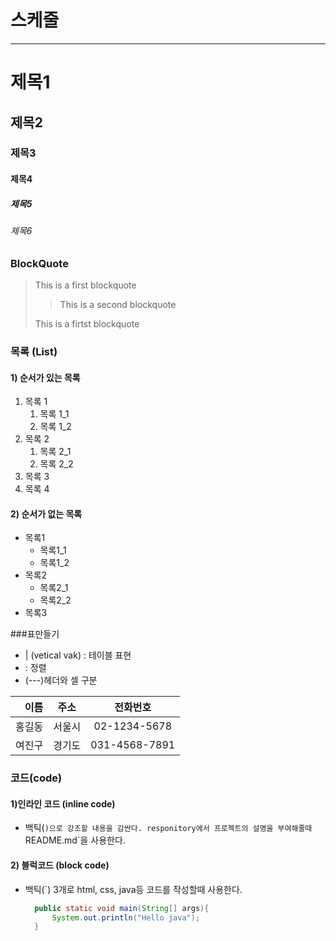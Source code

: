 # 스케줄

---

# 제목1

## 제목2

### 제목3

#### 제목4

##### 제목5

###### 제목6

### BlockQuote

> This is a first blockquote
>
> > This is a second blockquote
>
> This is a firtst blockquote

### 목록 (List)

#### 1) 순서가 있는 목록

1. 목록 1
   1. 목록 1_1
   2. 목록 1_2
2. 목록 2
   1. 목록 2_1
   2. 목록 2_2
3. 목록 3
4. 목록 4

#### 2) 순서가 없는 목록

- 목록1
  - 목록1_1
  - 목록1_2
- 목록2
  - 목록2_1
  - 목록2_2
- 목록3

###표만들기

- | (vetical vak) : 테이블 표현
- : 정렬
- (---)헤더와 셀 구분

|   이름 |  주소  |   전화번호    |
| -----: | :----: | :-----------: |
| 홍길동 | 서울시 | 02-1234-5678  |
| 여진구 | 경기도 | 031-4568-7891 |

### 코드(code)

#### 1)인라인 코드 (inline code)

- 백틱(`)으로 강조할 내용을 감싼다.
responitory에서 프로젝트의 설명을 부여해줄때 `README.md`을 사용한다.

#### 2) 블럭코드 (block code)

- 백틱(`) 3개로 html, css, java등 코드를 작성할때 사용한다.

  ```java
    public static void main(String[] args){
        System.out.println("Hello java");
    }
  ```
